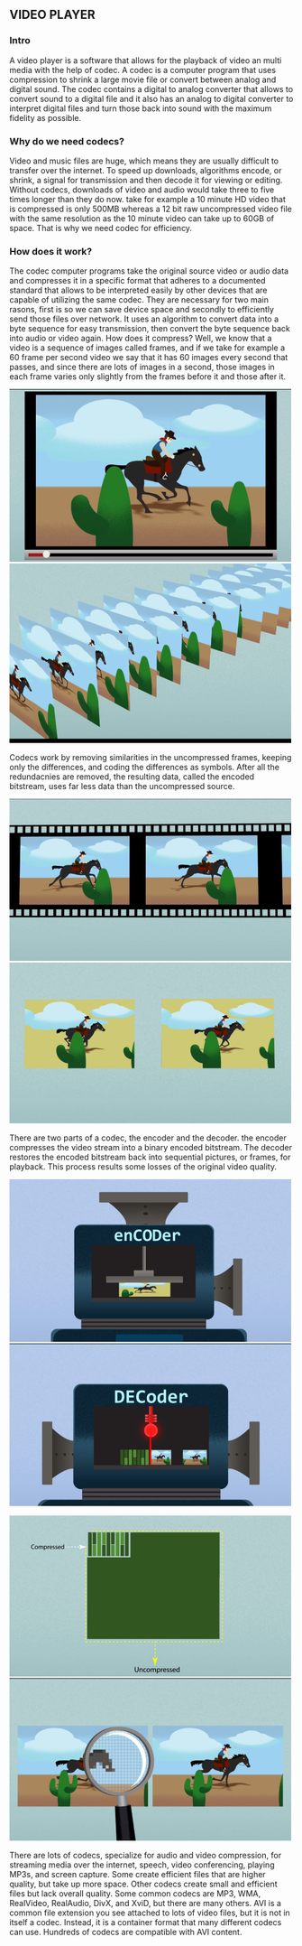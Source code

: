 ## VIDEO PLAYER

### Intro

A video player is a software that allows for the playback of video an multi media with the help of codec. A codec is a computer program that uses compression to shrink a large movie file or convert between analog and digital sound. The codec contains a digital to analog converter that allows to convert sound to a digital file and it also has an analog to digital converter to interpret digital files and turn those back into sound with the maximum fidelity as possible.

### Why do we need codecs?

Video and music files are huge, which means they are usually difficult to transfer over the internet. To speed up downloads, algorithms encode, or shrink, a signal for transmission and then decode it for viewing or editing. Without codecs, downloads of video and audio would take three to five times longer than they do now. take for example a 10 minute HD video that is compressed is only 500MB whereas a 12 bit raw uncompressed video file with the same resolution as the 10 minute video can take up to 60GB of space. That is why we need codec for efficiency.

### How does it work?

The codec computer programs take the original source video or audio data and compresses it in a specific format that adheres to a documented standard that allows to be interpreted easily by other devices that are capable of utilizing the same codec. They are necessary for two main rasons, first is so we can save device space and secondly to efficiently send those files over network. It uses an algorithm to convert data into a byte sequence for easy transmission, then convert the byte sequence back into audio or video again. How does it compress? Well, we know that a video is a sequence of images called frames, and if we take for example a 60 frame per second video we say that it has 60 images every second that passes, and since there are lots of images in a second, those images in each frame varies only slightly from the frames before it and those after it.

![video](https://github.com/migon25/Video-player/blob/main/docs/video%20player/personal%20research.png?raw=true)![frames](https://github.com/migon25/Video-player/blob/main/docs/video%20player/frames.png?raw=true)

Codecs work by removing similarities in the uncompressed frames, keeping only the differences, and coding the differences
as symbols. After all the redundacnies are removed, the resulting data, called the encoded bitstream, uses far less data than the uncompressed source.

![similarities](https://github.com/migon25/Video-player/blob/main/docs/video%20player/similar.png?raw=true)![symbols](https://github.com/migon25/Video-player/blob/main/docs/video%20player/differences.png?raw=true)

There are two parts of a codec, the encoder and the decoder. the encoder compresses the video stream into a binary encoded bitstream. The decoder restores the encoded bitstream back into sequential pictures, or frames, for playback. This process results some losses of the original video quality.

![encoder](https://github.com/migon25/Video-player/blob/main/docs/video%20player/encoder.png?raw=true)![decoder](https://github.com/migon25/Video-player/blob/main/docs/video%20player/decoder.png?raw=true)

![code](https://github.com/migon25/Video-player/blob/main/docs/video%20player/code.png?raw=true)![quality](https://github.com/migon25/Video-player/blob/main/docs/video%20player/quality.png?raw=true)

There are lots of codecs, specialize for audio and video compression, for streaming media over the internet, speech, video conferencing, playing MP3s, and screen capture. Some create efficient files that are higher quality, but take up more space. Other codecs create small and efficient files but lack overall quality. Some common codecs are MP3, WMA, RealVideo, RealAudio, DivX, and XviD, but there are many others. AVI is a common file extension you see attached to lots of video files, but it is not in itself a codec. Instead, it is a container format that many different codecs can use. Hundreds of codecs are compatible with AVI content.

